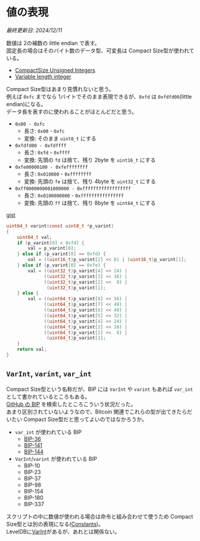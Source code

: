 # 値の表現

_最終更新日: 2024/12/11_

数値は 2の補数の little endian で表す。  
固定長の場合はそのバイト数のデータ型、可変長は Compact Size型が使われている。

* [CompactSize Unsigned Integers](https://developer.bitcoin.org/reference/transactions.html#compactsize-unsigned-integers)
* [Variable length integer](https://en.bitcoin.it/wiki/Protocol_documentation#Variable_length_integer)

Compact Size型はあまり見慣れないと思う。  
例えば `0xfc` までなら 1バイトでそのまま表現できるが、`0xfd` は `0xfdfd00`(little endian)になる。  
データ長を表すのに使われることがほとんどだと思う。

* `0x00 - 0xfc`
  * 長さ: `0x00` - `0xfc`
  * 変換: そのまま `uint8_t` にする
* `0xfdfd00 - 0xfdffff`
  * 長さ: `0xfd` - `0xffff`
  * 変換: 先頭の `fd` は捨て、残り 2byte を `uint16_t` にする
* `0xfe00000100 - 0xfeffffffff`
  * 長さ: `0x010000` - `0xffffffff`
  * 変換: 先頭の `fe` は捨て、残り 4byte を `uint32_t` にする
* `0xff0000000001000000 - 0xffffffffffffffffff`
  * 長さ: `0x0100000000` - `0xffffffffffffffff`
  * 変換: 先頭の `ff` は捨て、残り 8byte を `uint64_t` にする

[gist](https://gist.github.com/hirokuma/fc5476f1bcf310863428883c1d47c7d5)

```c
uint64_t varint(const uint8_t *p_varint)
{
    uint64_t val;
    if (p_varint[0] < 0xfd) {
        val = p_varint[0];
    } else if (p_varint[0] == 0xfd) {
        val = ((uint16_t)p_varint[2] << 8) | (uint16_t)p_varint[1];
    } else if (p_varint[0] == 0xfe) {
        val = ((uint32_t)p_varint[4] << 24) |
              ((uint32_t)p_varint[3] << 16) |
              ((uint32_t)p_varint[2] <<  8) |
               (uint32_t)p_varint[1];
    } else {
        val = ((uint64_t)p_varint[8] << 56) |
              ((uint64_t)p_varint[7] << 48) |
              ((uint64_t)p_varint[6] << 40) |
              ((uint64_t)p_varint[5] << 32) |
              ((uint64_t)p_varint[4] << 24) |
              ((uint64_t)p_varint[3] << 16) |
              ((uint64_t)p_varint[2] <<  8) |
               (uint64_t)p_varint[1];
    }
    return val;
}
```

## `VarInt`, `varint`, `var_int`

Compact Size型という名称だが、BIP には `VarInt` や `varint` もあれば `var_int` として書かれているところもある。  
[GitHub の BIP](https://github.com/bitcoin/bips) を検索したところこういう状況だった。  
あまり区別されていないようなので、Bitcoin 関連でこれらの型が出てきたらだいたい Compact Size型だと思ってよいのではなかろうか。

* `var_int` が使われている BIP
  * [BIP-36](https://github.com/bitcoin/bips/blob/7420c04e841ec6617029ed0df316a52d78116b27/bip-0036.mediawiki#L29)
  * [BIP-141](https://github.com/bitcoin/bips/blob/7420c04e841ec6617029ed0df316a52d78116b27/bip-0141.mediawiki#L59)
  * [BIP-144](https://github.com/bitcoin/bips/blob/7420c04e841ec6617029ed0df316a52d78116b27/bip-0144.mediawiki#L51)
* `VarInt`/`varint` が使われている BIP
  * BIP-10
  * BIP-23
  * BIP-37
  * BIP-98
  * BIP-154
  * BIP-180
  * BIP-337

スクリプトの中に数値が使われる場合は命令と組み合わせて使うため Compact Size型とは別の表現になる([Constants](https://en.bitcoin.it/wiki/Script#Constants))。  
LevelDBに[VarInt](https://learnmeabitcoin.com/technical/general/compact-size/#varint)があるが、あれとは関係ない。
